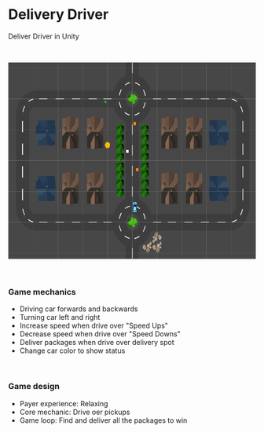 # Delivery Driver
 Deliver Driver in Unity

<br>
 
<p align="center">
 <img src="/Images/Image1.png" height="400" />
</p>

<br>

### Game mechanics

 * Driving car forwards and backwards
 * Turning car left and right
 * Increase speed when drive over "Speed Ups"
 * Decrease speed when drive over "Speed Downs"
 * Deliver packages when drive over delivery spot
 * Change car color to show status

 <br>

 ### Game design

* Payer experience: Relaxing
* Core mechanic: Drive oer pickups
* Game loop: Find and deliver all the packages to win
